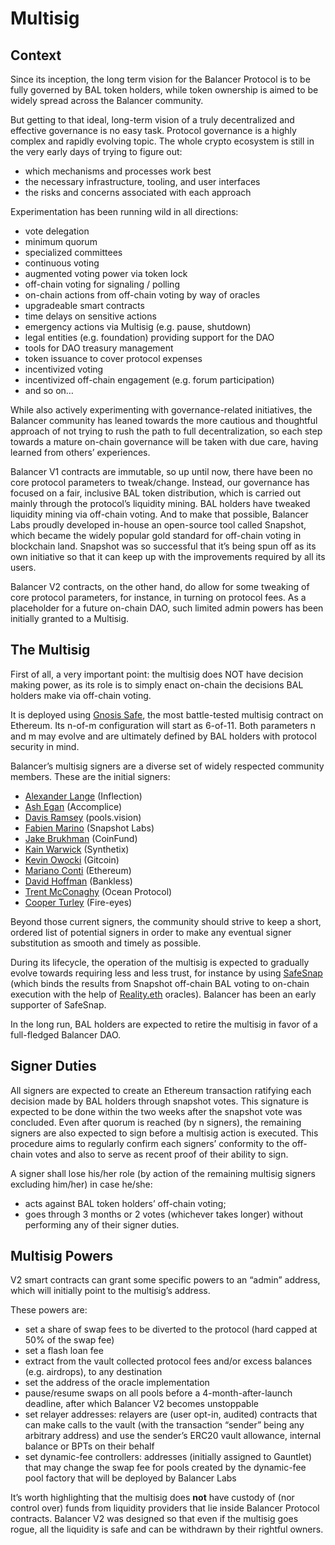 # Multisig

## Context

Since its inception, the long term vision for the Balancer Protocol is to be fully governed by BAL token holders, while token ownership is aimed to be widely spread across the Balancer community.

But getting to that ideal, long-term vision of a truly decentralized and effective governance is no easy task. Protocol governance is a highly complex and rapidly evolving topic. The whole crypto ecosystem is still in the very early days of trying to figure out:

* which mechanisms and processes work best
* the necessary infrastructure, tooling, and user interfaces
* the risks and concerns associated with each approach

Experimentation has been running wild in all directions:

* vote delegation
* minimum quorum
* specialized committees
* continuous voting
* augmented voting power via token lock
* off-chain voting for signaling / polling
* on-chain actions from off-chain voting by way of oracles
* upgradeable smart contracts
* time delays on sensitive actions
* emergency actions via Multisig \(e.g. pause, shutdown\)
* legal entities \(e.g. foundation\) providing support for the DAO
* tools for DAO treasury management
* token issuance to cover protocol expenses
* incentivized voting
* incentivized off-chain engagement \(e.g. forum participation\)
* and so on…

While also actively experimenting with governance-related initiatives, the Balancer community has leaned towards the more cautious and thoughtful approach of not trying to rush the path to full decentralization, so each step towards a mature on-chain governance will be taken with due care, having learned from others’ experiences.

Balancer V1 contracts are immutable, so up until now, there have been no core protocol parameters to tweak/change. Instead, our governance has focused on a fair, inclusive BAL token distribution, which is carried out mainly through the protocol’s liquidity mining. BAL holders have tweaked liquidity mining via off-chain voting. And to make that possible, Balancer Labs proudly developed in-house an open-source tool called Snapshot, which became the widely popular gold standard for off-chain voting in blockchain land. Snapshot was so successful that it’s being spun off as its own initiative so that it can keep up with the improvements required by all its users.

Balancer V2 contracts, on the other hand, do allow for some tweaking of core protocol parameters, for instance, in turning on protocol fees. As a placeholder for a future on-chain DAO, such limited admin powers has been initially granted to a Multisig.

## The Multisig

First of all, a very important point: the multisig does NOT have decision making power, as its role is to simply enact on-chain the decisions BAL holders make via off-chain voting.

It is deployed using [Gnosis Safe](https://gnosis-safe.io/), the most battle-tested multisig contract on Ethereum. Its n-of-m configuration will start as 6-of-11. Both parameters n and m may evolve and are ultimately defined by BAL holders with protocol security in mind.

Balancer’s multisig signers are a diverse set of widely respected community members. These are the initial signers:

* [Alexander Lange](https://twitter.com/AlexLangeVC) \(Inflection\)
* [Ash Egan](https://twitter.com/AshAEgan) \(Accomplice\)
* [Davis Ramsey](https://twitter.com/DavisRamsey) \(pools.vision\)
* [Fabien Marino](https://twitter.com/bonustrack87) \(Snapshot Labs\)
* [Jake Brukhman](https://twitter.com/jbrukh) \(CoinFund\)
* [Kain Warwick](https://twitter.com/kaiynne) \(Synthetix\)
* [Kevin Owocki](https://twitter.com/owocki) \(Gitcoin\)
* [Mariano Conti](https://twitter.com/nanexcool) \(Ethereum\)
* [David Hoffman](https://twitter.com/TrustlessState) \(Bankless\)
* [Trent McConaghy](https://twitter.com/trentmc0) \(Ocean Protocol\)
* [Cooper Turley](https://twitter.com/Cooopahtroopa) \(Fire-eyes\)

Beyond those current signers, the community should strive to keep a short, ordered list of potential signers in order to make any eventual signer substitution as smooth and timely as possible.

During its lifecycle, the operation of the multisig is expected to gradually evolve towards requiring less and less trust, for instance by using [SafeSnap](https://blog.gnosis.pm/introducing-safesnap-the-first-in-a-decentralized-governance-tool-suite-for-the-gnosis-safe-ea67eb95c34f) \(which binds the results from Snapshot off-chain BAL voting to on-chain execution with the help of [Reality.eth](https://reality.eth.link/) oracles\). Balancer has been an early supporter of SafeSnap.

In the long run, BAL holders are expected to retire the multisig in favor of a full-fledged Balancer DAO.

## Signer Duties

All signers are expected to create an Ethereum transaction ratifying each decision made by BAL holders through snapshot votes. This signature is expected to be done within the two weeks after the snapshot vote was concluded. Even after quorum is reached \(by n signers\), the remaining signers are also expected to sign before a multisig action is executed. This procedure aims to regularly confirm each signers’ conformity to the off-chain votes and also to serve as recent proof of their ability to sign.

A signer shall lose his/her role \(by action of the remaining multisig signers excluding him/her\) in case he/she:

* acts against BAL token holders’ off-chain voting;
* goes through 3 months or 2 votes \(whichever takes longer\) without performing any of their signer duties.

## Multisig Powers

V2 smart contracts can grant some specific powers to an “admin” address, which will initially point to the multisig’s address.

These powers are:

* set a share of swap fees to be diverted to the protocol \(hard capped at 50% of the swap fee\)
* set a flash loan fee
* extract from the vault collected protocol fees and/or excess balances \(e.g. airdrops\), to any destination
* set the address of the oracle implementation
* pause/resume swaps on all pools before a 4-month-after-launch deadline, after which Balancer V2 becomes unstoppable
* set relayer addresses: relayers are \(user opt-in, audited\) contracts that can make calls to the vault \(with the transaction “sender” being any arbitrary address\) and use the sender’s ERC20 vault allowance, internal balance or BPTs on their behalf
* set dynamic-fee controllers: addresses \(initially assigned to Gauntlet\) that may change the swap fee for pools created by the dynamic-fee pool factory that will be deployed by Balancer Labs

It’s worth highlighting that the multisig does **not** have custody of \(nor control over\) funds from liquidity providers that lie inside Balancer Protocol contracts. Balancer V2 was designed so that even if the multisig goes rogue, all the liquidity is safe and can be withdrawn by their rightful owners.

